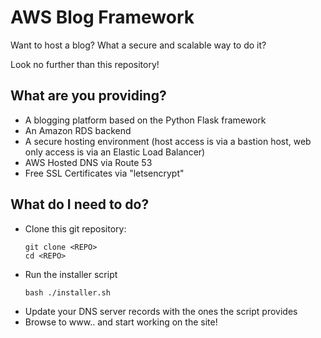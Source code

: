 # AWS Blog Framework

Want to host a blog? What a secure and scalable way to do it?

Look no further than this repository!

## What are you providing?

* A blogging platform based on the Python Flask framework
* An Amazon RDS backend
* A secure hosting environment (host access is via a bastion host, web only
  access is via an Elastic Load Balancer)
* AWS Hosted DNS via Route 53
* Free SSL Certificates via "letsencrypt"

## What do I need to do?

* Clone this git repository:
  ```
  git clone <REPO>
  cd <REPO>
  ```
* Run the installer script
  ```
  bash ./installer.sh
  ```
* Update your DNS server records with the ones the script provides
* Browse to www.<yourdomain>.<yourtld> and start working on the site!

